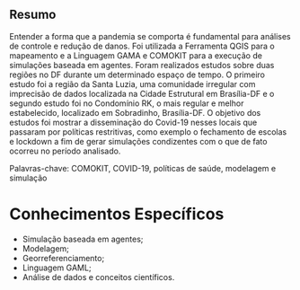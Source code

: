## Resumo ##

Entender a forma que a pandemia se comporta é fundamental para análises de controle e redução de danos. Foi utilizada a Ferramenta QGIS para o mapeamento e a Linguagem GAMA e COMOKIT para a execução de simulações baseada em agentes. Foram realizados estudos sobre duas regiões no DF durante um determinado espaço de tempo. O primeiro estudo foi a região da Santa Luzia, uma comunidade irregular com imprecisão de dados localizada na Cidade Estrutural em Brasília-DF e o segundo estudo foi no Condomínio RK, o mais regular e melhor estabelecido, 
localizado em Sobradinho, Brasília-DF.
O objetivo dos estudos foi mostrar a disseminação do Covid-19 nesses locais que passaram por políticas restritivas, como exemplo o fechamento de escolas e lockdown a fim de gerar simulações condizentes com o que de fato ocorreu no período analisado.

Palavras-chave: COMOKIT, COVID-19, políticas de saúde, modelagem e simulação


# Conhecimentos Específicos #

- Simulação baseada em agentes;
- Modelagem;
- Georreferenciamento;
- Linguagem GAML;
- Análise de dados e conceitos científicos.


